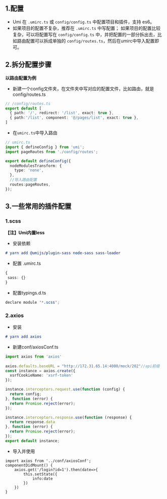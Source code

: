 ## 1.配置

- Umi 在 `.umirc.ts` 或 `config/config.ts` 中配置项目和插件，支持 es6。
- 如果项目的配置不复杂，推荐在 `.umirc.ts` 中写配置； 如果项目的配置比较复杂，可以将配置写在 `config/config.ts` 中，并把配置的一部分拆出去，比如路由配置可以拆成单独的 `config/routes.ts`，然后在umirc中导入配置即可。

## 2.拆分配置步骤

**以路由配置为例**

- 新建一个config文件夹，在文件夹中写对应的配置文件，比如路由，就是config/routes.ts

```typescript
// /config/routes.ts
export default [
  { path: '/', redirect: '/list', exact: true },
  { path:'/list', component: '@/pages/list', exact: true },
]
```

- 在`umirc.ts`中导入路由

```typescript
// umirc.ts
import { defineConfig } from 'umi';
import pageRoutes from './config/routes';

export default defineConfig({
  nodeModulesTransform: {
    type: 'none',
  },
  //导入路由配置
  routes:pageRoutes,
});
```

## 3.一些常用的插件配置

### 1.scss

**【注】Umi内置less**

- 安装依赖

```markdown
# yarn add @umijs/plugin-sass node-sass sass-loader
```

- 配置 .umirc.ts

```scss
{
 sass: {}
}
```

- 配置typings.d.ts

```scss
declare module '*.scss';
```

### 2.axios

- 安装

```markdown
# yarn add axios
```



- 新建conf/axiosConf.ts

```typescript
import axios from 'axios'
 
axios.defaults.baseURL = "http://172.31.65.14:4000/mock/202"//api前缀
const instance = axios.create({
  xsrfCookieName: 'xsrf-token'
});

instance.interceptors.request.use(function (config) {
  return config;
}, function (error) {
  return Promise.reject(error);
});

instance.interceptors.response.use(function (response) {
  return response.data
}, function (error) {
  return Promise.reject(error);
});
export default instance;
```

- 导入并使用

```tsx
import axios from '../conf/axiosConf';
componentDidMount() {
    axios.get('/login?id=1').then(date=>{
        this.setState({
            info:date
        })
    })
}
```

